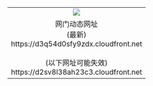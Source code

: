﻿<table>
  <tr></tr>
  <tr><td colspan=2 align=center><img src="https://d3q54d0sfy9zdx.cloudfront.net/Up/oGate.jpg" /></td></tr>
  <tr><td colspan=2 align=center>网门动态网址<br/>(最新)
<br>https://d3q54d0sfy9zdx.cloudfront.net
<br/><br/>(以下网址可能失效)
<br>https://d2sv8l38ah23c3.cloudfront.net
    </td>
  </tr>
</table>
